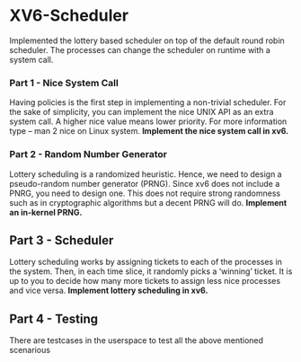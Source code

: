 # XV6-Scheduler
Implemented the lottery based scheduler on top of the default round robin scheduler. The processes can change the scheduler on runtime with a system call.


### Part 1 - Nice System Call
Having policies is the first step in implementing a non-trivial scheduler. For the sake of simplicity, you can implement the nice UNIX API as an extra system call. A higher nice value means lower priority. For more information type – man 2 nice on Linux system. **Implement the nice system call in xv6.**

### Part 2 - Random Number Generator
Lottery scheduling is a randomized heuristic. Hence, we need to design a pseudo-random number generator (PRNG). Since xv6 does not include a PNRG, you need to design one. This does not require strong randomness such as in cryptographic algorithms but a decent PRNG will do. **Implement an in-kernel PRNG.** 

## Part 3 - Scheduler		
Lottery scheduling works by assigning tickets to each of the processes in the system. Then, in each time slice, it randomly picks a ‘winning’ ticket. It is up to you to decide how many more tickets to assign less nice processes and vice versa. **Implement lottery scheduling in xv6.**	

## Part 4 - Testing
There are testcases in the userspace to test all the above mentioned scenarious

